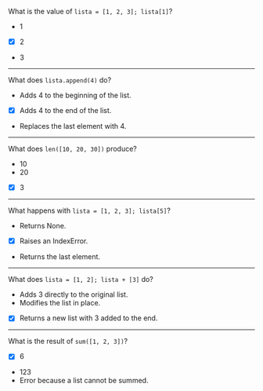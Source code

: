 What is the value of `lista = [1, 2, 3]; lista[1]`?

- 1
- [X] 2
- 3

---

What does `lista.append(4)` do?

- Adds 4 to the beginning of the list.
- [X] Adds 4 to the end of the list.
- Replaces the last element with 4.

---

What does `len([10, 20, 30])` produce?

- 10
- 20
- [X] 3

---

What happens with `lista = [1, 2, 3]; lista[5]`?

- Returns None.
- [X] Raises an IndexError.
- Returns the last element.

---

What does `lista = [1, 2]; lista + [3]` do?

- Adds 3 directly to the original list.
- Modifies the list in place.
- [X] Returns a new list with 3 added to the end.

---

What is the result of `sum([1, 2, 3])`?

- [X] 6
- 123
- Error because a list cannot be summed.
